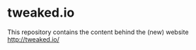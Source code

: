 tweaked.io
==========

This repository contains the content behind the (new) website http://tweaked.io/
